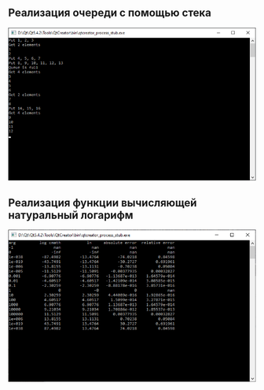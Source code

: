 ## Реализация очереди с помощью стека

![Example](/queue/0.png)

## Реализация функции вычисляющей натуральный логарифм

![Example](/ln/1.png)
